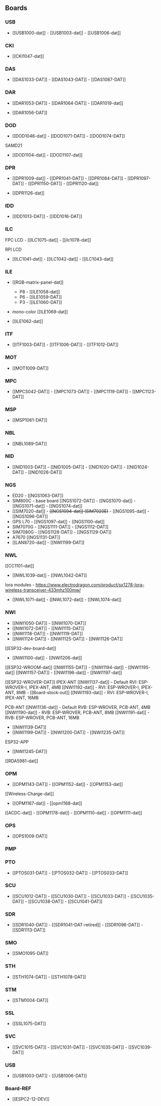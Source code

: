 

## Boards 

### USB
- [[USB1000-dat]] - [[USB1003-dat]] - [[USB1006-dat]]

### CKI
- [[CKI1047-dat]]
  
### DAS
- [[DAS1033-DAT]] - [[DAS1043-DAT]] - [[DAS1087-DAT]]

### DAR
- [[DAR1053-DAT]] - [[DAR1064-DAT]] - [[DAR1019-dat]]

- [[DAR1056-DAT]]

### DOD
- [[DOD1046-dat]] - [[DOD1071-DAT]] - [[DOD1074-DAT]]

SAMD21
- [[DOD1104-dat]] - [[DOD1107-dat]]

### DPR
- [[DPR1009-dat]] - [[DPR1041-DAT]] - [[DPR1084-DAT]] - [[DPR1097-DAT]] - [[DPR1150-DAT]] - [[DPR1120-dat]]

- [[DPR1126-dat]]

### IDD
- [[IDD1013-DAT]] - [[IDD1016-DAT]]

### ILC 
FPC LCD - [[ILC1075-dat]] - [[ilc1078-dat]]

RPI LCD
- [[ILC1041-dat]] - [[ILC1042-dat]] - [[ILC1043-dat]]

### ILE
- [[RGB-matrix-panel-dat]]
  - P8 - [[ILE1058-dat]]
  - P6 - [[ILE1059-DAT]] 
  - P3 - [[ILE1060-DAT]] 
- mono-color [[ILE1069-dat]]

- [[ILE1062-dat]]

### ITF
- [[ITF1003-DAT]] - [[ITF1006-DAT]] - [[ITF1012-DAT]]

### MOT
- [[MOT1009-DAT]]

### MPC
- [[MPCS042-DAT]] - [[MPC1073-DAT]] - [[MPC1119-DAT]] - [[MPC1123-DAT]] 


### MSP 
- [[MSP1061-DAT]]

### NBL 
- [[NBL1089-DAT]]

### NID
- [[NID1003-DAT]] - [[NID1005-DAT]] - [[NID1020-DAT]] - [[NID1024-DAT]] - [[NID1026-DAT]]

### NGS

- ED20 - [[NGS1063-DAT]]
- SIM800C - base board [[NGS1072-DAT]]  - [[NGS1070-dat]] - [[NGS1071-dat]] - [[NGS1074-dat]]
- [[SIM7020-dat]] - ~~[[NGS1094-dat]] (SIM7020E)~~ - [[NGS1095-dat]] - [[NGS1096-DAT]]
- GPS L70 - [[NGS1097-dat]] - [[NGS1100-dat]]
- SIM7070G - [[NGS1111-DAT]] - [[NGS1112-DAT]] 
- SIM7080G - [[NGS1128-DAT]] - [[NGS1129-DAT]]
- A7670 [[NGS1131-DAT]]
- [[LAN8720-dat]] - [[NWI1199-DAT]]


### NWL

[[CC1101-dat]]
- [[NWL1039-dat]] - [[NWL1042-DAT]] 

lora modules - https://www.electrodragon.com/product/sx1278-lora-wireless-transceiver-433mhz100mw/
- [[NWL1071-dat]] - [[NWL1072-dat]] - [[NWL1074-dat]]

### NWI
- [[NWI1050-DAT]] - [[NWI1070-DAT]] 
- [[NWI1072-DAT]] - [[NWI1115-DAT]]
- [[NWI1118-DAT]] - [[NWI1119-DAT]]
- [[NWI1124-DAT]] - [[NWI1125-DAT]] - [[NWI1126-DAT]]

[[ESP32-dev-board-dat]]
- [[NWI1100-dat]] - [[NWI1206-dat]]

[[ESP32-WROOM-dat]]
[[NWI1155-DAT]] - [[NWI1194-dat]] - [[NWI1195-dat]]
[[NWI1157-DAT]] - [[NWI1196-dat]] - [[NWI1197-dat]]

[[ESP32-WROVER-DAT]]
IPEX-ANT
[[NWI1137-dat]] - Default RVI: ESP-WROVER-I, IPEX-ANT, 4MB
[[NWI1192-dat]] - RVI: ESP-WROVER-I, IPEX-ANT, 8MB - [[Board-stock-out]]
[[NWI1193-dat]] - RVI: ESP-WROVER-I, IPEX-ANT, 16MB

PCB-ANT
[[NWI1136-dat]] - Default RVB: ESP-WROVER, PCB-ANT, 4MB
[[NWI1190-dat]] - RVB: ESP-WROVER, PCB-ANT, 8MB
[[NWI1191-dat]] - RVB: ESP-WROVER, PCB-ANT, 16MB


- [[NWI1139-DAT]] 
- [[NWI1199-DAT]] - [[NWI1200-DAT]] - [[NWI1235-DAT]]

ESP32-APP
- [[NWI1245-DAT]] 

[[RDA5981-dat]]

### OPM 
- [[OPM1143-DAT]] - [[OPM1152-dat]] - [[OPM1153-dat]]

[[Wireless-Charge-dat]]
- [[OPM1167-dat]] - [[opm1168-dat]]

[[ACDC-dat]] - [[OPM1178-dat]] - [[OPM1110-dat]] - [[OPM1111-dat]]

### OPS 
- [[OPS1009-DAT]]
  
### PMP

### PTO
- [[PTOS031-DAT]] - [[PTOS032-DAT]] - [[PTOS033-DAT]]
  
### SCU
- [[SCU1012-DAT]] - [[SCU1030-DAT]] - [[SCU1033-DAT]] - [[SCU1035-DAT]] - [[SCU1038-DAT]] - [[SCU1041-DAT]]

### SDR
- [[SDR1040-DAT]] - [[SDR1041-DAT-retired]] - [[SDR1096-DAT]] - [[SDR1113-DAT]]

### SMO
- [[SMO1095-DAT]]
  
### STH
- [[STH1074-DAT]] - [[STH1078-DAT]]

### STM
- [[STM1004-DAT]]
  
### SSL 
- [[SSL1075-DAT]]
  
### SVC
- [[SVC1015-DAT]] - [[SVC1031-DAT]] - [[SVC1035-DAT]] - [[SVC1039-DAT]]

### USB
- [[USB1003-DAT]] - [[USB1006-DAT]]




### Board-REF
- [[ESPC2-12-DEV]]
